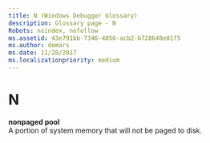 ```yaml
---
title: N (Windows Debugger Glossary)
description: Glossary page - N
Robots: noindex, nofollow
ms.assetid: 43e791bb-7346-4056-acb2-b728648e01f5
ms.author: domars
ms.date: 11/28/2017
ms.localizationpriority: medium
---
```


# N


<span id="nonpaged_pool"></span><span id="NONPAGED_POOL"></span>**nonpaged pool**  
A portion of system memory that will not be paged to disk.

 

 





